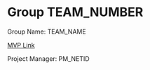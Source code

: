 # Group TEAM_NUMBER
Group Name: TEAM_NAME

[MVP Link]([https://docs.google.com/document/d/1cR_3NNY5u9KzVBlKElZn5hmTBh_5g3n_Zoh0svcOSWo/edit])

Project Manager: PM_NETID
